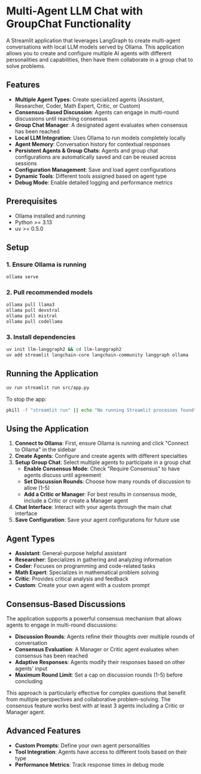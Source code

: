 # Multi-Agent LLM Chat with GroupChat Functionality

A Streamlit application that leverages LangGraph to create multi-agent conversations with local LLM models served by Ollama. This application allows you to create and configure multiple AI agents with different personalities and capabilities, then have them collaborate in a group chat to solve problems.

## Features

- **Multiple Agent Types**: Create specialized agents (Assistant, Researcher, Coder, Math Expert, Critic, or Custom)
- **Consensus-Based Discussion**: Agents can engage in multi-round discussions until reaching consensus
- **Group Chat Manager**: A designated agent evaluates when consensus has been reached
- **Local LLM Integration**: Uses Ollama to run models completely locally
- **Agent Memory**: Conversation history for contextual responses
- **Persistent Agents & Group Chats**: Agents and group chat configurations are automatically saved and can be reused across sessions
- **Configuration Management**: Save and load agent configurations
- **Dynamic Tools**: Different tools assigned based on agent type
- **Debug Mode**: Enable detailed logging and performance metrics

## Prerequisites

- Ollama installed and running
- Python >= 3.13
- uv >= 0.5.0

## Setup

### 1. Ensure Ollama is running

```bash
ollama serve
```

### 2. Pull recommended models

```bash
ollama pull llama3
ollama pull devstral
ollama pull mistral
ollama pull codellama
```

### 3. Install dependencies

```bash
uv init llm-langgraph2 && cd llm-langgraph2
uv add streamlit langchain-core langchain-community langgraph ollama
```

## Running the Application

```bash
uv run streamlit run src/app.py
```

To stop the app:
```bash
pkill -f "streamlit run" || echo "No running Streamlit processes found"
```

## Using the Application

1. **Connect to Ollama**: First, ensure Ollama is running and click "Connect to Ollama" in the sidebar
2. **Create Agents**: Configure and create agents with different specialties
3. **Setup Group Chat**: Select multiple agents to participate in a group chat
   - **Enable Consensus Mode**: Check "Require Consensus" to have agents discuss until agreement
   - **Set Discussion Rounds**: Choose how many rounds of discussion to allow (1-5)
   - **Add a Critic or Manager**: For best results in consensus mode, include a Critic or create a Manager agent
4. **Chat Interface**: Interact with your agents through the main chat interface
5. **Save Configuration**: Save your agent configurations for future use

## Agent Types

- **Assistant**: General-purpose helpful assistant
- **Researcher**: Specializes in gathering and analyzing information
- **Coder**: Focuses on programming and code-related tasks
- **Math Expert**: Specializes in mathematical problem solving
- **Critic**: Provides critical analysis and feedback
- **Custom**: Create your own agent with a custom prompt

## Consensus-Based Discussions

The application supports a powerful consensus mechanism that allows agents to engage in multi-round discussions:

- **Discussion Rounds**: Agents refine their thoughts over multiple rounds of conversation
- **Consensus Evaluation**: A Manager or Critic agent evaluates when consensus has been reached
- **Adaptive Responses**: Agents modify their responses based on other agents' input
- **Maximum Round Limit**: Set a cap on discussion rounds (1-5) before concluding

This approach is particularly effective for complex questions that benefit from multiple perspectives and collaborative problem-solving. The consensus feature works best with at least 3 agents including a Critic or Manager agent.

## Advanced Features

- **Custom Prompts**: Define your own agent personalities
- **Tool Integration**: Agents have access to different tools based on their type
- **Performance Metrics**: Track response times in debug mode
